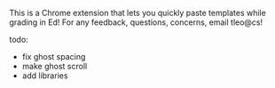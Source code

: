 This is a Chrome extension that lets you quickly paste templates while grading in Ed! For any feedback, questions, concerns, email tleo@cs!

todo:
- fix ghost spacing
- make ghost scroll
- add libraries